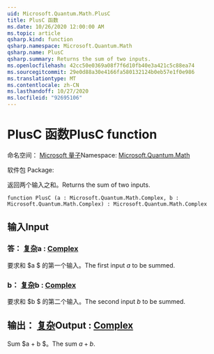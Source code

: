 ```yaml
---
uid: Microsoft.Quantum.Math.PlusC
title: PlusC 函数
ms.date: 10/26/2020 12:00:00 AM
ms.topic: article
qsharp.kind: function
qsharp.namespace: Microsoft.Quantum.Math
qsharp.name: PlusC
qsharp.summary: Returns the sum of two inputs.
ms.openlocfilehash: 42cc50e0369a08f7f6d10fb40e3a421c5c88ea74
ms.sourcegitcommit: 29e0d88a30e4166fa580132124b0eb57e1f0e986
ms.translationtype: MT
ms.contentlocale: zh-CN
ms.lasthandoff: 10/27/2020
ms.locfileid: "92695106"
---
```

# <a name="plusc-function"></a><span data-ttu-id="bd85f-102">PlusC 函数</span><span class="sxs-lookup"><span data-stu-id="bd85f-102">PlusC function</span></span>

<span data-ttu-id="bd85f-103">命名空间： [Microsoft 量子](xref:Microsoft.Quantum.Math)</span><span class="sxs-lookup"><span data-stu-id="bd85f-103">Namespace: [Microsoft.Quantum.Math](xref:Microsoft.Quantum.Math)</span></span>

<span data-ttu-id="bd85f-104">软件包 [](https://nuget.org/packages/)</span><span class="sxs-lookup"><span data-stu-id="bd85f-104">Package: [](https://nuget.org/packages/)</span></span>


<span data-ttu-id="bd85f-105">返回两个输入之和。</span><span class="sxs-lookup"><span data-stu-id="bd85f-105">Returns the sum of two inputs.</span></span>

```qsharp
function PlusC (a : Microsoft.Quantum.Math.Complex, b : Microsoft.Quantum.Math.Complex) : Microsoft.Quantum.Math.Complex
```


## <a name="input"></a><span data-ttu-id="bd85f-106">输入</span><span class="sxs-lookup"><span data-stu-id="bd85f-106">Input</span></span>

### <a name="a--complex"></a><span data-ttu-id="bd85f-107">答： [复杂](xref:Microsoft.Quantum.Math.Complex)</span><span class="sxs-lookup"><span data-stu-id="bd85f-107">a : [Complex](xref:Microsoft.Quantum.Math.Complex)</span></span>

<span data-ttu-id="bd85f-108">要求和 $a $ 的第一个输入。</span><span class="sxs-lookup"><span data-stu-id="bd85f-108">The first input $a$ to be summed.</span></span>


### <a name="b--complex"></a><span data-ttu-id="bd85f-109">b： [复杂](xref:Microsoft.Quantum.Math.Complex)</span><span class="sxs-lookup"><span data-stu-id="bd85f-109">b : [Complex](xref:Microsoft.Quantum.Math.Complex)</span></span>

<span data-ttu-id="bd85f-110">要求和 $b $ 的第二个输入。</span><span class="sxs-lookup"><span data-stu-id="bd85f-110">The second input $b$ to be summed.</span></span>



## <a name="output--complex"></a><span data-ttu-id="bd85f-111">输出： [复杂](xref:Microsoft.Quantum.Math.Complex)</span><span class="sxs-lookup"><span data-stu-id="bd85f-111">Output : [Complex](xref:Microsoft.Quantum.Math.Complex)</span></span>

<span data-ttu-id="bd85f-112">Sum $a + b $。</span><span class="sxs-lookup"><span data-stu-id="bd85f-112">The sum $a + b$.</span></span>